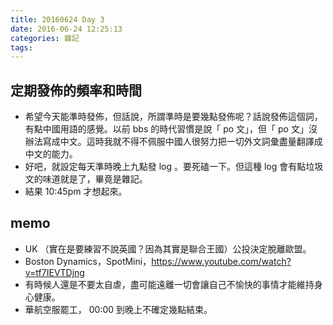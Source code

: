 ```yaml
---
title: 20160624 Day 3
date: 2016-06-24 12:25:13
categories: 雜記
tags:
---
```


## 定期發佈的頻率和時間

- 希望今天能準時發佈，但話說，所謂準時是要幾點發佈呢？話說發佈這個詞，有點中國用語的感覺。以前 bbs 的時代習慣是說「 po 文」，但「 po 文」沒辦法寫成中文。這時我就不得不佩服中國人很努力把一切外文詞彙盡量翻譯成中文的能力。
- 好吧，就設定每天準時晚上九點發 log 。要死磕一下。但這種 log 會有點垃圾文的味道就是了，畢竟是雜記。
- 結果 10:45pm 才想起來。


## memo

- UK （實在是要練習不說英國？因為其實是聯合王國）公投決定脫離歐盟。
- Boston Dynamics，SpotMini，https://www.youtube.com/watch?v=tf7IEVTDjng
- 有時候人還是不要太自虐，盡可能遠離一切會讓自己不愉快的事情才能維持身心健康。
- 華航空服罷工， 00:00 到晚上不確定幾點結束。
